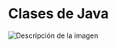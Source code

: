 # Clases de Java

![Descripción de la imagen](https://miro.medium.com/v2/resize:fit:2560/format:webp/1*2XrX0fP0htyTCah7AglTig.jpeg)

